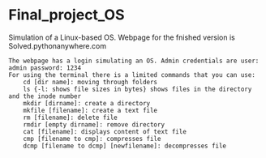# Final_project_OS
Simulation of a Linux-based OS.
Webpage for the fnished version is Solved.pythonanywhere.com

	The webpage has a login simulating an OS. Admin credentials are user: admin password: 1234	
	For using the terminal there is a limited commands that you can use:
		cd [dir name]: moving through folders
		ls {-l: shows file sizes in bytes} shows files in the directory and the inode number
		mkdir [dirname]: create a directory
		mkfile [filename]: create a text file
		rm [filename]: delete file
		rmdir [empty dirname]: remove directory
		cat [filename]: displays content of text file
		cmp [filename to cmp]: compresses file
		dcmp [filename to dcmp] [newfilename]: decompresses file
	
